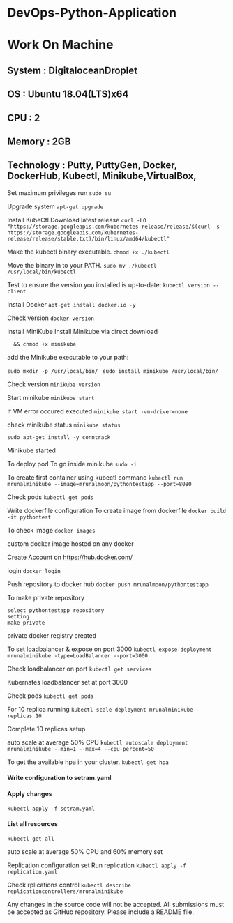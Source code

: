 # DevOps-Python-Application

# Work On Machine
## System : DigitaloceanDroplet 
## OS : Ubuntu 18.04(LTS)x64
## CPU : 2 
## Memory : 2GB
## Technology :  Putty, PuttyGen, Docker, DockerHub, Kubectl, Minikube,VirtualBox,

Set maximum privileges run 
```sudo su ```

Upgrade system
```apt-get upgrade ```

Install KubeCtl
Download latest release
```curl -LO "https://storage.googleapis.com/kubernetes-release/release/$(curl -s https://storage.googleapis.com/kubernetes-release/release/stable.txt)/bin/linux/amd64/kubectl" ``` 

Make the kubectl binary executable.
```chmod +x ./kubectl ``` 

Move the binary in to your PATH.
```sudo mv ./kubectl /usr/local/bin/kubectl ``` 

Test to ensure the version you installed is up-to-date:
```kubectl version --client ``` 

Install Docker
```apt-get install docker.io -y ``` 

Check version
```docker version ``` 

Install MiniKube
Install Minikube via direct download
```curl -Lo minikube https://storage.googleapis.com/minikube/releases/latest/minikube-linux-amd64 \
  && chmod +x minikube
  ```

add the Minikube executable to your path:

```sudo mkdir -p /usr/local/bin/ ``` 
```sudo install minikube /usr/local/bin/ ``` 

Check version
```minikube version ``` 

Start minikube
```minikube start ``` 

If VM error occured executed
```minikube start -vm-driver=none ``` 

check minikube status
```minikube status ```

```sudo apt-get install -y conntrack ```

Minikube started

To deploy pod
To go inside minikube
```sudo -i ```

To create first container using kubectl command
```kubectl run mrunalminikube --image=mrunalmoon/pythontestapp --port=8080 ```

Check pods
```kubectl get pods ```

Write dockerfile configuration
To create image from dockerfile
```docker build -it pythontest ```

To check image
```docker images ```

custom docker image hosted on any docker

Create Account on https://hub.docker.com/

login
```docker login ```

Push repository to docker hub
```docker push mrunalmoon/pythontestapp ```

To make private repository
``` https://hub.docker.com/
select pythontestapp repository
setting
make private
```

private docker registry created

To set loadbalancer & expose on port 3000
```kubectl expose deployment mrunalminikube -type=LoadBalancer --port=3000 ```

Check loadbalancer on port
```kubectl get services ```

Kubernates loadbalancer set at port 3000

Check pods
```kubectl get pods ```

For 10 replica running
```kubectl scale deployment mrunalminikube --replicas 10 ```

Complete 10 replicas setup

auto scale at average 50% CPU
```kubectl autoscale deployment mrunalminikube --min=1 --max=4 --cpu-percent=50```

To get the available hpa in your cluster.
```kubectl get hpa```

#### Write configuration to setram.yaml
#### Apply changes
```kubectl apply -f setram.yaml```

#### List all resources
```kubectl get all```

auto scale at average 50% CPU and 60% memory set

Replication configuration set
Run replication
```kubectl apply -f replication.yaml ```

Check rplications control
```kubectl describe replicationcontrollers/mrunalminikube ```

Any changes in the source code will not be accepted.
All submissions must be accepted as GitHub repository.
Please include a README file.





